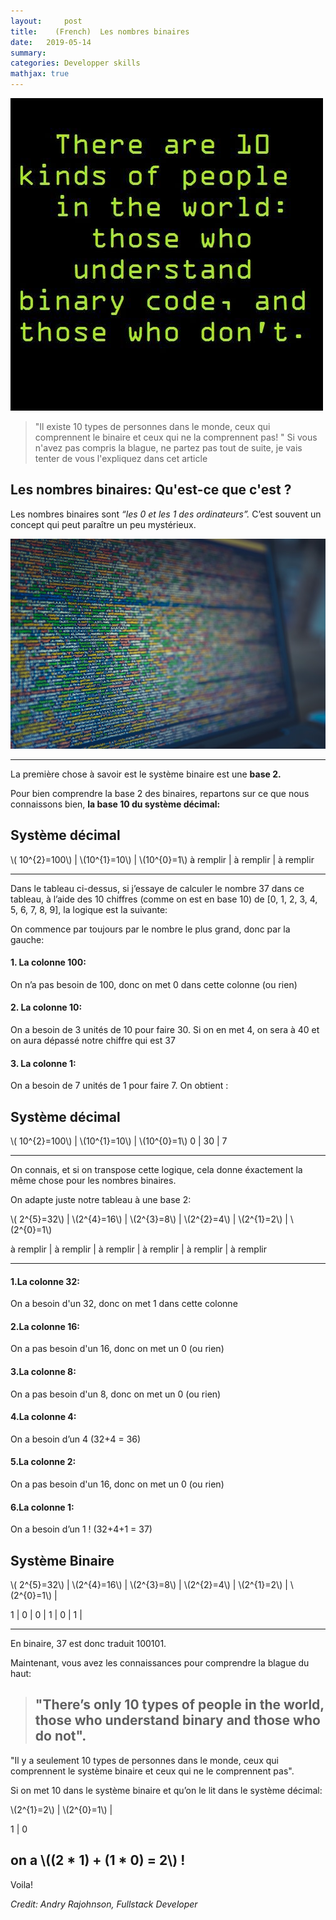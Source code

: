 ```yaml
---
layout:     post
title:    (French)  Les nombres binaires
date:   2019-05-14
summary:
categories: Developper skills
mathjax: true
---
```

![Binary](/images/binaire.jpg)
> "Il existe 10 types de personnes dans le monde, ceux qui comprennent le binaire et ceux qui ne la comprennent pas! "
Si vous n'avez pas compris la blague, ne partez pas tout de suite, je vais tenter de vous l'expliquez dans cet article



## Les nombres binaires: Qu'est-ce que c'est ?

Les nombres binaires sont *“les 0 et les 1 des ordinateurs”.* C’est souvent un concept qui peut paraître un peu mystérieux.


![Binary](/images/binary.jpeg)

---

La première chose à savoir est le système binaire est une **base 2.**

Pour bien comprendre la base 2 des binaires, repartons sur ce que nous connaissons bien, **la base 10 du système décimal:**


## Système décimal



\\( 10^{2}=100\\)  | \\(10^{1}=10\\)  |  \\(10^{0}=1\\)
à remplir          | à remplir        | à remplir


---


Dans le tableau ci-dessus, si j’essaye de calculer le nombre 37 dans ce tableau, à l’aide des 10 chiffres (comme on est en base 10) de [0, 1, 2, 3, 4, 5, 6, 7, 8, 9], la logique est la suivante:

On commence par toujours par le nombre le plus grand, donc par la gauche:

#### 1. La colonne 100:
On n’a pas besoin de 100, donc on met 0 dans cette colonne (ou rien)


#### 2. La colonne 10:
On a besoin de 3 unités de 10 pour faire 30. Si on en met 4, on sera à 40 et on aura dépassé notre chiffre qui est 37

#### 3. La colonne 1:
On a besoin de 7 unités de 1 pour faire 7.
On obtient :

## Système décimal



\\( 10^{2}=100\\)  | \\(10^{1}=10\\)  |  \\(10^{0}=1\\)
0                 |   30                   |  7

---

On connais, et si on transpose cette logique, cela donne éxactement la même chose pour les nombres binaires.

On adapte juste notre tableau à une base 2:

\\( 2^{5}=32\\)  | \\(2^{4}=16\\)  |  \\(2^{3}=8\\) | \\(2^{2}=4\\) | \\(2^{1}=2\\) | \\(2^{0}=1\\)

à remplir          | à remplir        | à remplir       | à remplir          | à remplir        | à remplir


---

#### 1.La colonne 32:

On a besoin d'un 32, donc on met 1 dans cette colonne

#### 2.La colonne 16:

On a pas besoin d'un 16, donc on met un 0 (ou rien)

#### 3.La colonne 8:

On a pas besoin d'un 8, donc on met un 0 (ou rien)

#### 4.La colonne 4:

On a besoin d’un 4 (32+4 = 36)

#### 5.La colonne 2:

On a pas besoin d'un 16, donc on met un 0 (ou rien)

#### 6.La colonne 1:
On a besoin d’un 1 ! (32+4+1 = 37)




## Système Binaire


\\( 2^{5}=32\\)  | \\(2^{4}=16\\)  |  \\(2^{3}=8\\) | \\(2^{2}=4\\) | \\(2^{1}=2\\) | \\(2^{0}=1\\) |

1          |     0      |      0         |   1      |    0    |   1 |

---


En binaire, 37 est donc traduit 100101.

Maintenant, vous avez les connaissances pour comprendre la blague du haut:

>## "There’s only 10 types of people in the world, those who understand binary and those who do not".
"Il y a seulement 10 types de personnes dans le monde, ceux qui comprennent le système binaire et ceux qui ne le comprennent pas".

Si on met 10 dans le système binaire et qu’on le lit dans le système décimal:

\\(2^{1}=2\\) | \\(2^{0}=1\\) |

1             | 0




## on a \\((2 * 1) + (1 * 0) = 2\\) !



Voila!

<footer><cite title="Workshop">Credit: Andry Rajohnson, Fullstack Developer</cite></footer>
